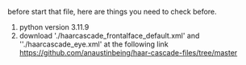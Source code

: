 before start that file,
here are things you need to check before.

1. python version 3.11.9
2. download './haarcascade_frontalface_default.xml' and ''./haarcascade_eye.xml' at the following link
   https://github.com/anaustinbeing/haar-cascade-files/tree/master 

